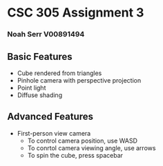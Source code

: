 # CSC 305 Assignment 3
### Noah Serr V00891494

## Basic Features
- Cube rendered from triangles
- Pinhole camera with perspective projection
- Point light
- Diffuse shading

## Advanced Features
- First-person view camera
  - To control camera position, use WASD
  - To conrtol camera viewing angle, use arrows
  - To spin the cube, press spacebar